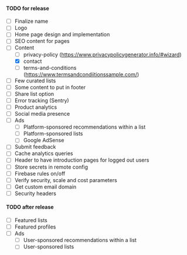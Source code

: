 #### TODO for release

- [ ] Finalize name
- [ ] Logo
- [ ] Home page design and implementation
- [ ] SEO content for pages
- [ ] Content
  - [ ] privacy-policy (<https://www.privacypolicygenerator.info/#wizard>)
  - [x] contact
  - [ ] terms-and-conditions (<https://www.termsandcondiitionssample.com/>)
- [ ] Few curated lists
- [ ] Some content to put in footer
- [ ] Share list option
- [ ] Error tracking (Sentry)
- [ ] Product analytics
- [ ] Social media presence
- [ ] Ads
  - [ ] Platform-sponsored recommendations within a list
  - [ ] Platform-sponsored lists
  - [ ] Google AdSense
- [ ] Submit feedback
- [ ] Cache analytics queries
- [ ] Header to have introduction pages for logged out users
- [ ] Store secrets in remote config
- [ ] Firebase rules on/off
- [ ] Verify security, scale and cost parameters
- [ ] Get custom email domain
- [ ] Security headers

#### TODO after release

- [ ] Featured lists
- [ ] Featured profiles
- [ ] Ads
  - [ ] User-sponsored recommendations within a list
  - [ ] User-sponsored lists
